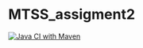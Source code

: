 # MTSS_assigment2
[![Java CI with Maven](https://github.com/luca-marcato/MTSS_assigment2/actions/workflows/build.yml/badge.svg)](https://github.com/luca-marcato/MTSS_assigment2/actions/workflows/build.yml)
